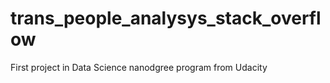 # trans_people_analysys_stack_overflow
First project in Data Science nanodgree program from Udacity
